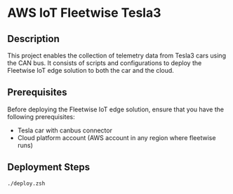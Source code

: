 # AWS IoT Fleetwise Tesla3

## Description
This project enables the collection of telemetry data from Tesla3 cars using the CAN bus. It consists of scripts and configurations to deploy the Fleetwise IoT edge solution to both the car and the cloud.

## Prerequisites
Before deploying the Fleetwise IoT edge solution, ensure that you have the following prerequisites:

- Tesla car with canbus connector
- Cloud platform account (AWS account in any region where fleetwise runs)

## Deployment Steps

```
./deploy.zsh
```